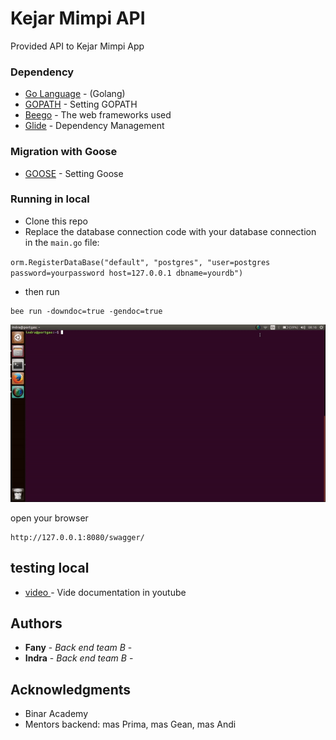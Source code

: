 # Kejar Mimpi API

Provided API to Kejar Mimpi App

### Dependency
* [Go Language](https://golang.org/) - (Golang)
* [GOPATH](https://golang.org/doc/code.html#GOPATH) - Setting GOPATH
* [Beego](https://beego.me/docs/intro/) - The web frameworks used
* [Glide](https://glide.sh/) - Dependency Management

### Migration with Goose 

* [GOOSE](https://bitbucket.org/liamstask/goose/) - Setting Goose

### Running in local
* Clone this repo
* Replace the database connection code with your database connection in the `main.go` file:

`orm.RegisterDataBase("default", "postgres", "user=postgres password=yourpassword host=127.0.0.1 dbname=yourdb")`

* then run
```
bee run -downdoc=true -gendoc=true
```

![Peek recording itself](https://github.com/Batch3TimB/kejarmimpi/blob/master/run%20local.gif)

open your browser 
```
http://127.0.0.1:8080/swagger/
```
## testing local

* [video ](https://www.youtube.com/watch?v=yXFrLz9gV5A&feature=youtu.be) - Vide documentation in youtube


## Authors

* **Fany** - *Back end team B* -
* **Indra** - *Back end team B* -


## Acknowledgments

* Binar Academy
* Mentors backend: mas Prima, mas Gean, mas Andi